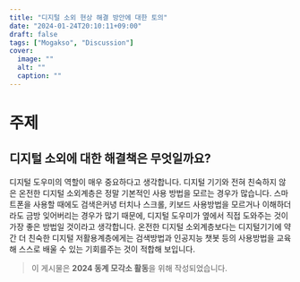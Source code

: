 ```yaml
---
title: "디지털 소외 현상 해결 방안에 대한 토의"
date: "2024-01-24T20:10:11+09:00"
draft: false
tags: ["Mogakso", "Discussion"]
cover:
  image: ""
  alt: ""
  caption: ""
---
```


# 주제

## 디지털 소외에 대한 해결책은 무엇일까요?

디지털 도우미의 역할이 매우 중요하다고 생각합니다. 디지털 기기와 전혀 친숙하지 않은 온전한 디지털 소외계층은 정말 기본적인 사용 방법을 모르는 경우가 많습니다. 스마트폰을 사용할 때에도 검색은커녕 터치나 스크롤, 키보드 사용방법을 모르거나 이해하더라도 금방 잊어버리는 경우가 많기 때문에, 디지털 도우미가 옆에서 직접 도와주는 것이 가장 좋은 방법일 것이라고 생각합니다. 온전한 디지털 소외계층보다는 디지털기기에 약간 더 친숙한 디지털 저활용계층에게는 검색방법과 인공지능 챗봇 등의 사용방법을 교육해 스스로 배울 수 있는 기회를주는 것이 적합해 보입니다.

> 이 게시물은 **2024 동계 모각소 활동**을 위해 작성되었습니다.
